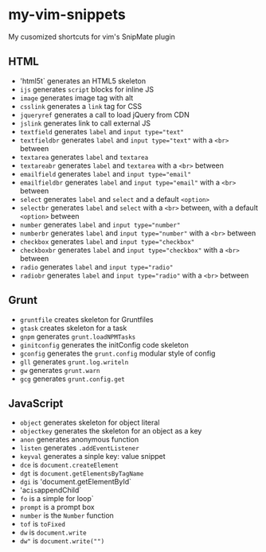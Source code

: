 my-vim-snippets
===============

My cusomized shortcuts for vim's SnipMate plugin

## HTML
* 'html5t` generates an HTML5 skeleton
* `ijs` generates `script` blocks for inline JS
* `image` generates image tag with alt
* `csslink` generates a `link` tag for CSS
* `jqueryref` generates a call to load jQuery from CDN
* `jslink` generates link to call external JS
* `textfield` generates `label` and `input type="text"`
* `textfieldbr` generates `label` and `input type="text"` with a `<br>` between
* `textarea` generates `label` and `textarea`
* `textareabr` generates `label` and `textarea` with a `<br>` between
* `emailfield` generates `label` and `input type="email"`
* `emailfieldbr` generates `label` and `input type="email"` with a `<br>` between
* `select` generates `label` and `select` and a default `<option>`
* `selectbr` generates `label` and `select` with a `<br>` between, with a default `<option>` between
* `number` generates `label` and `input type="number"`
* `numberbr` generates `label` and `input type="number"` with a `<br>` between
* `checkbox` generates `label` and `input type="checkbox"`
* `checkboxbr` generates `label` and `input type="checkbox"` with a `<br>` between
* `radio` generates `label` and `input type="radio"`
* `radiobr` generates `label` and `input type="radio"` with a `<br>` between

## Grunt

* `gruntfile`  creates skeleton for Gruntfiles
* `gtask`  creates skeleton for a task
* `gnpm`  generates `grunt.loadNPMTasks`
* `ginitconfig` generates the initConfig code skeleton
* `gconfig` generates the `grunt.config` modular style of config
* `gll` generates `grunt.log.writeln`
* `gw` generates `grunt.warn`
* `gcg` generates `grunt.config.get`

## JavaScript
* `object` generates skeleton for object literal
* `objectkey` generates the skeleton for an object as a key
* `anon` generates anonymous function 
* `listen` generates `.addEventListener` 
* `keyval` generates a sinple key: value snippet
* `dce` is `document.createElement`
* `dgt` is `document.getElementsByTagName`
* `dgi` is 'document.getElementById`
* 'ac` is `appendChild`
* `fo` is a simple for loop`
* `prompt` is a prompt box
* `number` is the `Number` function
* `tof` is `toFixed`
* `dw` is `document.write`
* `dw"` is `document.write("")`

